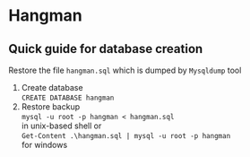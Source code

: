 # Hangman
## Quick guide for database creation
Restore the file `hangman.sql` which is dumped by `Mysqldump` tool
1. Create database<br>
   `CREATE DATABASE hangman`
2. Restore backup <br>
`mysql -u root -p hangman < hangman.sql`<br>
in unix-based shell or <br>
`Get-Content .\hangman.sql | mysql -u root -p hangman`
<br>for windows
